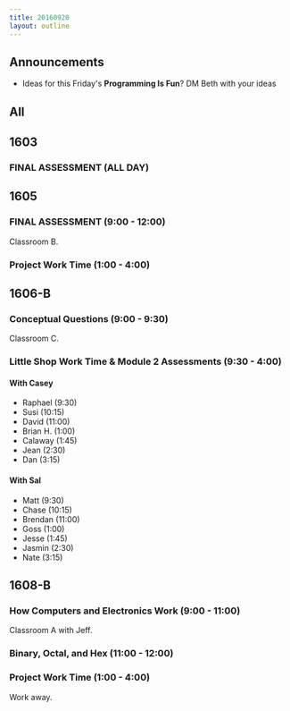 ```yaml
---
title: 20160920
layout: outline
---
```


## Announcements
* Ideas for this Friday's **Programming Is Fun**? DM Beth with your ideas

## All

## 1603

### FINAL ASSESSMENT (ALL DAY)


## 1605

### FINAL ASSESSMENT (9:00 - 12:00)

Classroom B.


### Project Work Time (1:00 - 4:00)


## 1606-B

### Conceptual Questions (9:00 - 9:30)

Classroom C.

### Little Shop Work Time & Module 2 Assessments (9:30 - 4:00)


#### With Casey

* Raphael (9:30)
* Susi (10:15)
* David (11:00)
* Brian H. (1:00)
* Calaway (1:45)
* Jean (2:30)
* Dan (3:15)

#### With Sal

* Matt (9:30)
* Chase (10:15)
* Brendan (11:00)
* Goss (1:00)
* Jesse (1:45)
* Jasmin (2:30)
* Nate (3:15)

## 1608-B

### How Computers and Electronics Work (9:00 - 11:00)

Classroom A with Jeff.

### Binary, Octal, and Hex (11:00 - 12:00)

### Project Work Time (1:00 - 4:00)

Work away.


